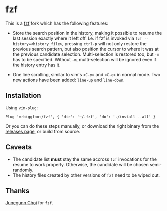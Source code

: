 # fzf 
This is a [fzf](https://github.com/junegunn/fzf) fork which has the following
features:

- Store the search position in the history, making it possible to resume the
  last session exactly where it left off. I.e. if fzf is invoked via `fzf
  --history=<history_file>`, pressing `ctrl-p` will not only restore the
  previous search pattern, but also position the cursor to where it was at the
  previous candidate selection. Multi-selection is restored too, but `-m` has
  to be specified. Without `-m`, multi-selection will be ignored even if the
  history entry has it.

- One line scrolling, similar to vim's `<C-y>` and `<C-e>` in normal mode.
  Two new actions have been added: `line-up` and `line-down`.

## Installation
Using `vim-plug`:
```
Plug 'mrbiggfoot/fzf', { 'dir': '~/.fzf', 'do': './install --all' }
```
Or you can do these steps manually, or download the right binary from the
[releases page](https://github.com/mrbiggfoot/fzf-bin/releases), or build from
source.

## Caveats
- The candidate list **must** stay the same accross `fzf` invocations for the
  resume to work properly. Otherwise, the candidate will be chosen
  semi-randomly.
- The history files created by other versions of `fzf` need to be wiped out.

## Thanks
[Junegunn Choi](https://github.com/junegunn) for `fzf`.
